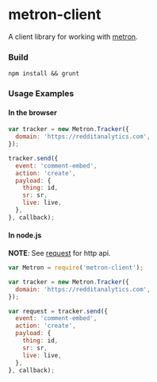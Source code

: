 metron-client
========

A client library for working with [metron](https://github.com/reddit/metron).

### Build

`npm install && grunt`

### Usage Examples

#### In the browser

```js
var tracker = new Metron.Tracker({
  domain: 'https://redditanalytics.com',
});

tracker.send({
  event: 'comment-embed',
  action: 'create',
  payload: {
    thing: id,
    sr: sr,
    live: live,
  },
}, callback);
```

#### In node.js

**NOTE**: See [request](https://github.com/request/request) for http api.

```js
var Metron = require('metron-client');

var tracker = new Metron.Tracker({
  domain: 'https://redditanalytics.com',
});

var request = tracker.send({
  event: 'comment-embed',
  action: 'create',
  payload: {
    thing: id,
    sr: sr,
    live: live,
  },
}, callback);
```
